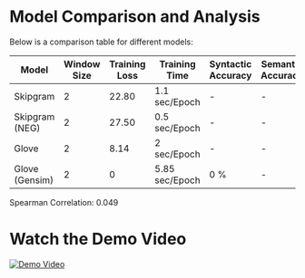 # Model Comparison and Analysis

Below is a comparison table for different models:

| Model              | Window Size | Training Loss | Training Time | Syntactic Accuracy | Semantic Accuracy |
|---------------------|-------------|---------------|---------------|---------------------|-------------------|
| Skipgram           | 2          | 22.80             | 1.1 sec/Epoch             | -                   | -                 |
| Skipgram (NEG)     | 2           | 27.50            | 0.5 sec/Epoch            | -                   | -                 |
| Glove              | 2           | 8.14            | 2 sec/Epoch             | -                   | -                 |
| Glove (Gensim)     | 2          | 0            | 5.85 sec/Epoch            | 0 %                  | -                 |


Spearman Correlation: 0.049


# Watch the Demo Video

[![Demo Video](https://img.youtube.com/vi/MAXzKVUOZvU/maxresdefault.jpg)](https://www.youtube.com/watch?v=MAXzKVUOZvU)
